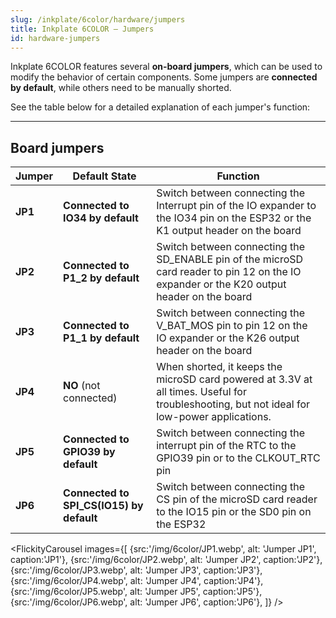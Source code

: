 ```yaml
---
slug: /inkplate/6color/hardware/jumpers
title: Inkplate 6COLOR – Jumpers
id: hardware-jumpers
---
```


Inkplate 6COLOR features several **on-board jumpers**, which can be used to modify the behavior of certain components. Some jumpers are **connected by default**, while others need to be manually shorted.

See the table below for a detailed explanation of each jumper's function:

---

## Board jumpers

| **Jumper** | **Default State** | **Function** |
|---|---|---|
| **JP1** | **Connected to IO34 by default** | Switch between connecting the Interrupt pin of the IO expander to the IO34 pin on the ESP32 or the K1 output header on the board |
| **JP2** | **Connected to P1_2 by default** | Switch between connecting the SD_ENABLE pin of the microSD card reader to pin 12 on the IO expander or the K20 output header on the board |
| **JP3** | **Connected to P1_1 by default** | Switch between connecting the V_BAT_MOS pin to pin 12 on the IO expander or the K26 output header on the board |
| **JP4** | **NO** (not connected) | When shorted, it keeps the microSD card powered at 3.3V at all times. Useful for troubleshooting, but not ideal for low-power applications. |
| **JP5** | **Connected to GPIO39 by default** | Switch between connecting the interrupt pin of the RTC to the GPIO39 pin or to the CLKOUT_RTC pin |
| **JP6** | **Connected to SPI_CS(IO15) by default** | Switch between connecting the CS pin of the microSD card reader to the IO15 pin or the SD0 pin on the ESP32 |

<FlickityCarousel
images={[
  {src:'/img/6color/JP1.webp', alt: 'Jumper JP1', caption:'JP1'},
  {src:'/img/6color/JP2.webp', alt: 'Jumper JP2', caption:'JP2'},
  {src:'/img/6color/JP3.webp', alt: 'Jumper JP3', caption:'JP3'},
  {src:'/img/6color/JP4.webp', alt: 'Jumper JP4', caption:'JP4'},
  {src:'/img/6color/JP5.webp', alt: 'Jumper JP5', caption:'JP5'},
  {src:'/img/6color/JP6.webp', alt: 'Jumper JP6', caption:'JP6'},
]}
/>